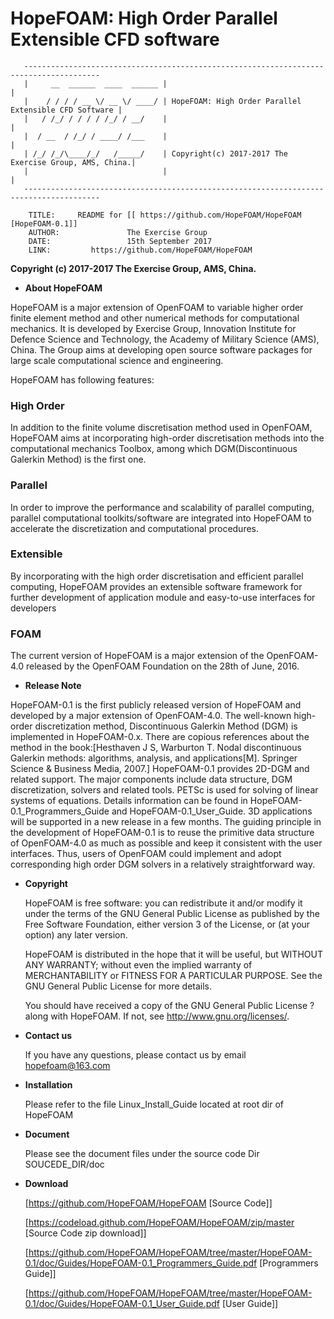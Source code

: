 

# HopeFOAM:  High Order Parallel Extensible CFD software

       ---------------------------------------------------------------------------------------
       |     __  ______  ____  ______ |                                                       |
       |    / / / / __ \/ __ \/ ____/ | HopeFOAM: High Order Parallel Extensible CFD Software |
       |   / /_/ / / / / /_/ / __/    |                                                       |
       |  / __  / /_/ / ____/ /___    |                                                       |
       | /_/ /_/\____/_/   /_____/    | Copyright(c) 2017-2017 The Exercise Group, AMS, China.|
       |                              |                                                       |
       ---------------------------------------------------------------------------------------
        
        TITLE:     README for [[ https://github.com/HopeFOAM/HopeFOAM [HopeFOAM-0.1]]
        AUTHOR:               The Exercise Group
        DATE:                 15th September 2017
        LINK:         https://github.com/HopeFOAM/HopeFOAM

  **Copyright (c) 2017-2017 The Exercise Group, AMS, China.**

* **About HopeFOAM**

HopeFOAM is a major extension of OpenFOAM to variable higher order finite element method and other numerical methods for computational mechanics. It is developed by Exercise Group, Innovation Institute for Defence Science and Technology, the Academy of Military Science (AMS), China. The Group aims at developing open source software packages for large scale computational science and engineering.

HopeFOAM has following features:   

### High Order
    
In addition to the finite volume discretisation method used in OpenFOAM, HopeFOAM aims at incorporating high-order discretisation methods into the computational mechanics Toolbox, among which DGM(Discontinuous Galerkin Method) is the first one.
       
### Parallel 
    
In order to improve the performance and scalability of parallel computing, parallel computational toolkits/software are integrated into HopeFOAM to accelerate the discretization and computational procedures.
  
### Extensible
    
By incorporating with the high order discretisation and efficient parallel computing, HopeFOAM provides an extensible software framework for further development of application module and easy-to-use interfaces for developers
  
### FOAM
    
The current version of HopeFOAM is a major extension of the OpenFOAM-4.0 released by the OpenFOAM Foundation on the 28th of June, 2016.

* **Release Note**

HopeFOAM-0.1 is the first publicly released version of HopeFOAM and developed by a major extension of OpenFOAM-4.0. The well-known high-order discretization method, Discontinuous Galerkin Method (DGM) is implemented in HopeFOAM-0.x. There are copious references about the method in the book:[Hesthaven J S, Warburton T. Nodal discontinuous Galerkin methods: algorithms, analysis, and applications[M]. Springer Science & Business Media, 2007.]
HopeFOAM-0.1 provides 2D-DGM and related support. The major components include data structure, DGM discretization, solvers and related tools. PETSc is used for solving of linear systems of equations. Details information can be found in HopeFOAM-0.1_Programmers_Guide and HopeFOAM-0.1_User_Guide. 3D applications will be supported in a new release in a few months. 
The guiding principle in the development of HopeFOAM-0.1 is to reuse the primitive data structure of OpenFOAM-4.0 as much as possible and keep it consistent with the user interfaces. Thus, users of OpenFOAM could implement and adopt corresponding high order DGM solvers in a relatively straightforward way. 

  
* **Copyright**

  HopeFOAM is free software: you can redistribute it and/or modify it
  under the terms of the GNU General Public License as published by the
  Free Software Foundation, either version 3 of the License, or (at your
  option) any later version.
  
  HopeFOAM is distributed in the hope that it will be useful, but
  WITHOUT ANY WARRANTY; without even the implied warranty of
  MERCHANTABILITY or FITNESS FOR A PARTICULAR PURPOSE.  See the GNU
  General Public License for more details.
  
  You should have received a copy of the GNU General Public License
 ?along with HopeFOAM.  If not, see <http://www.gnu.org/licenses/>.

* **Contact us**

  If you have any questions, please contact us by email <hopefoam@163.com>

* **Installation** 

  Please refer to the file Linux_Install_Guide located at root dir of HopeFOAM 
  
* **Document**

  Please see the document files under the source code Dir SOUCEDE_DIR/doc

* **Download**

  [https://github.com/HopeFOAM/HopeFOAM [Source Code]]  
  
  [https://codeload.github.com/HopeFOAM/HopeFOAM/zip/master  [Source Code zip download]]
  
  
  [https://github.com/HopeFOAM/HopeFOAM/tree/master/HopeFOAM-0.1/doc/Guides/HopeFOAM-0.1_Programmers_Guide.pdf [Programmers Guide]]  
  
  [https://github.com/HopeFOAM/HopeFOAM/tree/master/HopeFOAM-0.1/doc/Guides/HopeFOAM-0.1_User_Guide.pdf  [User Guide]]
  
